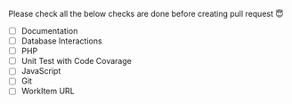 Please check all the below checks are done before creating pull request 😇 

- [ ] Documentation
- [ ] Database Interactions
- [ ] PHP
- [ ] Unit Test with Code Covarage
- [ ] JavaScript
- [ ] Git
- [ ] WorkItem URL
